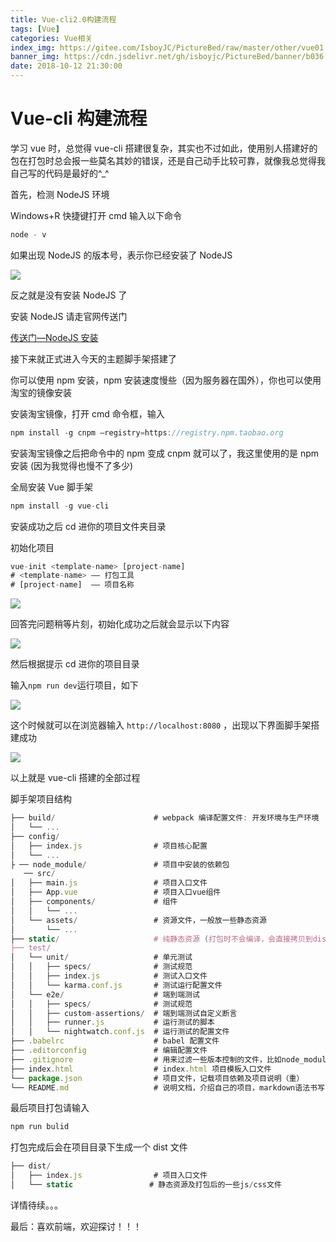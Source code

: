 ```yaml
---
title: Vue-cli2.0构建流程
tags: [Vue]
categories: Vue相关
index_img: https://gitee.com/IsboyJC/PictureBed/raw/master/other/vue01.jpg
banner_img: https://cdn.jsdelivr.net/gh/isboyjc/PictureBed/banner/b036.jpg
date: 2018-10-12 21:30:00
---
```


# Vue-cli 构建流程

学习 vue 时，总觉得 vue-cli 搭建很复杂，其实也不过如此，使用别人搭建好的包在打包时总会报一些莫名其妙的错误，还是自己动手比较可靠，就像我总觉得我自己写的代码是最好的\^\_^

首先，检测 NodeJS 环境

Windows+R 快捷键打开 cmd 输入以下命令

```js
node - v
```

如果出现 NodeJS 的版本号，表示你已经安装了 NodeJS

![](https://gitee.com/IsboyJC/PictureBed/raw/master/other/01.PNG)

反之就是没有安装 NodeJS 了

安装 NodeJS 请走官网传送门

[传送门—NodeJS 安装](https://nodejs.org/zh-cn/)

接下来就正式进入今天的主题脚手架搭建了

你可以使用 npm 安装，npm 安装速度慢些（因为服务器在国外），你也可以使用淘宝的镜像安装

安装淘宝镜像，打开 cmd 命令框，输入

```js
npm install -g cnpm –registry=https://registry.npm.taobao.org
```

安装淘宝镜像之后把命令中的 npm 变成 cnpm 就可以了，我这里使用的是 npm 安装 (因为我觉得也慢不了多少)

全局安装 Vue 脚手架

```js
npm install -g vue-cli
```

安装成功之后 cd 进你的项目文件夹目录

初始化项目

```js
vue-init <template-name> [project-name]
# <template-name> —— 打包工具
# [project-name]  —— 项目名称
```

![](https://gitee.com/IsboyJC/PictureBed/raw/master/other/02.PNG)

回答完问题稍等片刻，初始化成功之后就会显示以下内容

![](https://gitee.com/IsboyJC/PictureBed/raw/master/other/03.PNG)

然后根据提示 cd 进你的项目目录

输入`npm run dev`运行项目，如下

![](https://gitee.com/IsboyJC/PictureBed/raw/master/other/04.PNG)

这个时候就可以在浏览器输入 `http://localhost:8080` ，出现以下界面脚手架搭建成功

![](https://gitee.com/IsboyJC/PictureBed/raw/master/other/05.PNG)

以上就是 vue-cli 搭建的全部过程

脚手架项目结构

```js
├── build/                      # webpack 编译配置文件: 开发环境与生产环境
│   └── ...
├── config/
│   ├── index.js                # 项目核心配置
│   └── ...
├ ── node_module/               # 项目中安装的依赖包
   ── src/
│   ├── main.js                 # 项目入口文件
│   ├── App.vue                 # 项目入口vue组件
│   ├── components/             # 组件
│   │   └── ...
│   └── assets/                 # 资源文件，一般放一些静态资源
│       └── ...
├── static/                     # 纯静态资源 (打包时不会编译，会直接拷贝到dist/static/里面)
├── test/
│   └── unit/                   # 单元测试
│   │   ├── specs/              # 测试规范
│   │   ├── index.js            # 测试入口文件
│   │   └── karma.conf.js       # 测试运行配置文件
│   └── e2e/                    # 端到端测试
│   │   ├── specs/              # 测试规范
│   │   ├── custom-assertions/  # 端到端测试自定义断言
│   │   ├── runner.js           # 运行测试的脚本
│   │   └── nightwatch.conf.js  # 运行测试的配置文件
├── .babelrc                    # babel 配置文件
├── .editorconfig               # 编辑配置文件
├── .gitignore                  # 用来过滤一些版本控制的文件，比如node_modules文件夹
├── index.html                  # index.html 项目模板入口文件
└── package.json                # 项目文件，记载项目依赖及项目说明（重）
└── README.md                   # 说明文档，介绍自己的项目，markdown语法书写
```

最后项目打包请输入

```js
npm run bulid
```

打包完成后会在项目目录下生成一个 dist 文件

```js
├── dist/
│   ├── index.js                # 项目入口文件
│   └── static				   # 静态资源及打包后的一些js/css文件
```

详情待续。。。

最后：喜欢前端，欢迎探讨！！！
